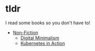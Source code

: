 # tldr

I read some books so you don't have to!

- [Non-Fiction](non-fiction)
  - [Digital Minimalism](non-fiction/digital-minimalism.md)
  - [Kubernetes in Action](non-fiction/kubernetes-in-action.md)
